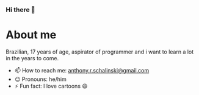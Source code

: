 ### Hi there 👋

# About me

Brazilian, 17 years of age, aspirator of programmer and i want to learn a lot in the years to come.

- 📫 How to reach me: anthony.r.schalinski@gmail.com
- 😉 Pronouns: he/him
- ⚡ Fun fact: I love cartoons 😄
<!--
**Xalinski/Xalinski** is a ✨ _special_ ✨ repository because its `README.md` (this file) appears on your GitHub profile.

Here are some ideas to get you started:

- 🔭 I’m currently working on ...
- 🌱 I’m currently learning ...
- 👯 I’m looking to collaborate on ...
- 🤔 I’m looking for help with ...
- 💬 Ask me about ...
- 📫 How to reach me: ...
- 😄 Pronouns: ...
- ⚡ Fun fact: ...
-->
